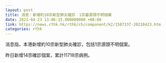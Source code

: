```yaml
---
layout: post
title: 消息：新增約10宗新型肺炎確診　1宗屬源頭不明個案
date: 2021-04-23 13:06:15.000000000 +08:00
link: https://news.rthk.hk/rthk/ch/component/k2/1587337-20210423.htm
categories: rthk
---
```


消息指，本港新增約10宗新型肺炎確診，包括1宗源頭不明個案。

昨日新增14宗確診個案，累計11718宗病例。
